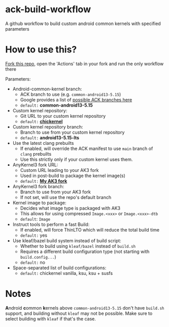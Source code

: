 # ack-build-workflow
A github workflow to build custom android common kernels with specified parameters

# How to use this?
[Fork this repo](https://github.com/chickendrop89/ack-build-workflow/fork), 
open the 'Actions' tab in your fork and run the only workflow there

Parameters:
- Android-common-kernel branch:
    - ACK branch to use (e.g. `common-android13-5.15`)
    - Google provides a list of [possible ACK branches here](https://source.android.com/docs/setup/reference/bazel-support)
    - `default:` **common-android13-5.15**
- Custom kernel repository:
    - Git URL to your custom kernel repository
    - `default:` **[chickernel](https://github.com/chickendrop89/device_xiaomi_unified-kernel)**
- Custom kernel repository branch:
    - Branch to use from your custom kernel repository
    - `default:` **android13-5.15-lts**
- Use the latest clang prebuilts
    - If enabled, will override the ACK manifest to use `main` branch of `clang` prebuilts
    - Use this strictly only if your custom kernel uses them.
- AnyKernel3 fork URL:
    - Custom URL leading to your AK3 fork
    - Used in post-build to package the kernel image(s)
    - `default:` **[My AK3 fork](https://github.com/chickendrop89/AnyKernel3)**
- AnyKernel3 fork branch:
    - Branch to use from your AK3 fork
    - If not set, will use the repo's default branch
- Kernel image to package:
    - Decides what image type is packaged with AK3
    - This allows for using compressed `Image.<xxx>` or `Image.<xxx>-dtb`
    - `default`: `Image`
- Instruct tools to perform a fast Build: 
    - If enabled, will force ThinLTO which will reduce the total build time
    - `default:` yes
- Use kleaf/bazel build system instead of build script:
    - Whether to build using `kleaf/bazel` instead of `build.sh`
    - Requires a different build configuration type (not starting with `build.config...`)
    - `default:` no
- Space-separated list of build configurations:
    - `default:` chickernel vanilla, ksu, ksu + susfs

# Notes
**A**ndroid **c**ommon **k**ernels above `common-android13-5.15` don't have `build.sh` support, 
and building without `kleaf` may not be possible. Make sure to select building with `kleaf` if that's the case.
